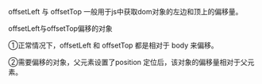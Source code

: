 offsetLeft 与 offsetTop 一般用于js中获取dom对象的左边和顶上的偏移量。

offsetLeft与offsetTop偏移的对象

①正常情况下，offsetLeft 和 offsetTop 都是相对于 body 来偏移。 

②需要偏移的对象，父元素设置了position 定位后，该对象的偏移量相对于父元素。